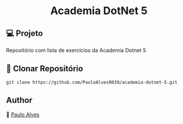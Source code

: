 <h1 align="center">Academia DotNet 5</h1>

## :computer: Projeto

Repositório com lista de exercícios da Academia Dotnet 5

## :floppy_disk: Clonar Repositório

```git clone https://github.com/PauloAlves8039/academia-dotnet-5.git```

## Author
:boy: [Paulo Alves](https://github.com/PauloAlves8039)


